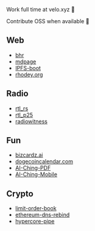 Work full time at velo.xyz 🚀

Contribute OSS when available 🚀

## Web
+ [bhr](https://github.com/rhodey/bhr)
+ [mdpage](https://github.com/rhodey/mdpage)
+ [IPFS-boot](https://github.com/rhodey/IPFS-boot)
+ [rhodey.org](https://github.com/rhodey/rhodey.org)

## Radio
+ [rtl_rs](https://github.com/rhodey/rtl_rs)
+ [rtl_p25](https://github.com/rhodey/rtl_p25)
+ [radiowitness](https://github.com/rhodey/radiowitness)

## Fun
+ [bizcardz.ai](https://github.com/rhodey/bizcardz.ai)
+ [dogecoincalendar.com](https://github.com/rhodey/dogecoincalendar.com)
+ [AI-Ching-PDF](https://github.com/rhodey/AI-Ching-PDF)
+ [AI-Ching-Mobile](https://github.com/rhodey/AI-Ching-Mobile)

## Crypto
+ [limit-order-book](https://github.com/rhodey/limit-order-book)
+ [ethereum-dns-rebind](https://github.com/rhodey/ethereum-dns-rebind)
+ [hypercore-pipe](https://github.com/rhodey/hypercore-pipe)
